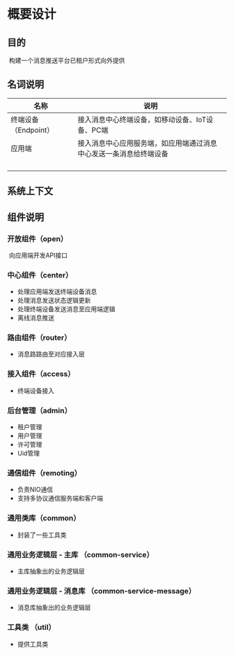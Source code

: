 #  概要设计

## 目的

​	构建一个消息推送平台已租户形式向外提供

## 名词说明

| 名称                 | 说明                                                         |
| -------------------- | ------------------------------------------------------------ |
| 终端设备（Endpoint） | 接入消息中心终端设备，如移动设备、IoT设备、PC端              |
| 应用端               | 接入消息中心应用服务端，如应用端通过消息中心发送一条消息给终端设备 |
|                      |                                                              |
|                      |                                                              |
|                      |                                                              |
|                      |                                                              |

## 系统上下文



## 组件说明

### 开放组件（open）

​	向应用端开发API接口

### 中心组件（center）

- 处理应用端发送终端设备消息
- 处理消息发送状态逻辑更新
- 处理终端设备发送消息至应用端逻辑
- 离线消息推送

### 路由组件（router）

- 消息路路由至对应接入层

### 接入组件（access）

- 终端设备接入

### 后台管理（admin）

- 租户管理
- 用户管理
- 许可管理
- Uid管理

### 通信组件（remoting）

- 负责NIO通信
- 支持多协议通信服务端和客户端

### 通用类库（common）

- 封装了一些工具类

### 通用业务逻辑层 - 主库 （common-service）

- 主库抽象出的业务逻辑层

### 通用业务逻辑层 - 消息库 （common-service-message）

- 消息库抽象出的业务逻辑层

### 工具类 （util）

- 提供工具类






